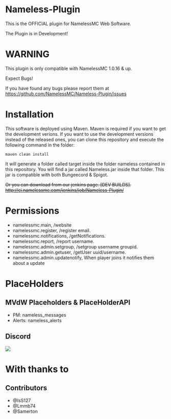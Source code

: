 # Nameless-Plugin
This is the OFFICIAL plugin for NamelessMC Web Software.

The Plugin is in Development!

# WARNING
This plugin is only compatible with NamelessMC 1.0.16 & up.

Expect Bugs!

If you have found any bugs please report them at https://github.com/NamelessMC/Nameless-Plugin/issues

# Installation
This software is deployed using Maven. Maven is required if you want to get the development verions. If you want to use the development versions instead of the released ones, you can clone this repository and execute the following command in the folder:
```
maven clean install
```
It will generate a folder called target inside the folder nameless contained in this repository. You will find a jar called Nameless.jar inside that folder. This jar is compatible with both Bungeecord & Spigot.

~~Or you can download from our jenkins page. [DEV BUILDS].
http://ci.namelessmc.com/jenkins/job/Nameless-Plugin/~~

# Permissions
- namelessmc.main, /website
- namelessmc.register, /register email.
- namelessmc.notifications, /getNotifications.
- namelessmc.report, /report username.
- namelessmc.admin.setgroup, /setgroup username groupid.
- namelessmc.admin.getuser, /getUser uuid/username.
- namelessmc.admin.updatenotify, When player joins it notifies them about a update

# PlaceHolders
## MVdW Placeholders & PlaceHolderAPI
- PM: nameless_messages
- Alerts: nameless_alerts

## Discord
[<img src="https://discordapp.com/api/guilds/246705793066467328/widget.png?style=shield">](https://discord.gg/J6QsVaP)

# With thanks to
## Contributors
- @IsS127
- @Lmmb74
- @Samerton
